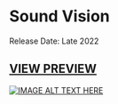 # Sound Vision
Release Date: Late 2022
## [VIEW PREVIEW](https://youtu.be/-33gpQ24XB8)

[![IMAGE ALT TEXT HERE](https://i9.ytimg.com/vi_webp/-33gpQ24XB8/mqdefault.webp?v=62c47bb0&sqp=CISLvpYG&rs=AOn4CLBhQCG2bp31-0yMZ6YuAmeO86u_EQ)](https://youtu.be/-33gpQ24XB8)
